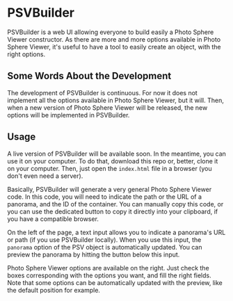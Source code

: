 # PSVBuilder

PSVBuilder is a web UI allowing everyone to build easily a Photo Sphere Viewer constructor. As there are more and more options available in Photo Sphere Viewer, it's useful to have a tool to easily create an object, with the right options.

## Some Words About the Development

The development of PSVBuilder is continuous. For now it does not implement all the options available in Photo Sphere Viewer, but it will. Then, when a new version of Photo Sphere Viewer will be released, the new options will be implemented in PSVBuilder.

## Usage

A live version of PSVBuilder will be available soon. In the meantime, you can use it on your computer. To do that, download this repo or, better, clone it on your computer. Then, just open the `index.html` file in a browser (you don't even need a server).

Basically, PSVBuilder will generate a very general Photo Sphere Viewer code. In this code, you will need to indicate the path or the URL of a panorama, and the ID of the container. You can manually copy this code, or you can use the dedicated button to copy it directly into your clipboard, if you have a compatible browser.

On the left of the page, a text input allows you to indicate a panorama's URL or path (if you use PSVBuilder locally). When you use this input, the `panorama` option of the PSV object is automatically updated. You can preview the panorama by hitting the button below this input.

Photo Sphere Viewer options are available on the right. Just check the boxes corresponding with the options you want, and fill the right fields. Note that some options can be automatically updated with the preview, like the default position for example.
